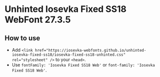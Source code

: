 # Unhinted Iosevka Fixed SS18 WebFont 27.3.5

## How to use

- Add `<link href="https://iosevka-webfonts.github.io/unhinted-iosevka-fixed-ss18/iosevka-fixed-ss18-unhinted.css" rel="stylesheet" />` to your `<head>`.
- Use `fontFamily: 'Iosevka Fixed SS18 Web'` or `font-family: 'Iosevka Fixed SS18 Web'`.
